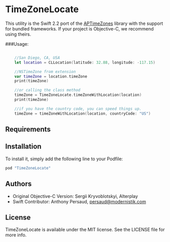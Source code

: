 # TimeZoneLocate

This utility is the Swift 2.2 port of the [APTimeZones](https://github.com/Alterplay/APTimeZones) library with the support for bundled frameworks. If your project is Objective-C, we recommend using theirs.


###Usage:

```swift

    //San Diego, CA, USA
    let location = CLLocation(latitude: 32.88, longitude: -117.15)

    //NSTimeZone from extension
    var timeZone = location.timeZone
    print(timeZone)

    //or calling the class method
    timeZone = TimeZoneLocate.timeZoneWithLocation(location)
    print(timeZone)

    //if you have the country code, you can speed things up.
    timeZone = timeZoneWithLocation(location, countryCode: "US")

```

## Requirements

## Installation

To install it, simply add the following line to your Podfile:

```ruby
pod "TimeZoneLocate"
```

## Authors
 * Original Objective-C Version: Sergii Kryvoblotskyi, Alterplay
 * Swift Contributor: Anthony Persaud, persaud@modernistik.com

## License

TimeZoneLocate is available under the MIT license. See the LICENSE file for more info.
